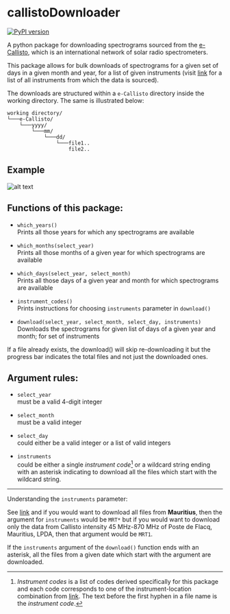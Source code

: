 # callistoDownloader

[![PyPI version](https://badge.fury.io/py/callistoDownloader.svg)](https://badge.fury.io/py/callistoDownloader)

A python package for downloading spectrograms sourced from the [e-Callisto](http://www.e-callisto.org), which is an international network of solar radio spectrometers.

This package allows for bulk downloads of spectrograms for a given set of days in a given month and year, for a list of given instruments (visit [link](http://soleil.i4ds.ch/solarradio/data/readme.txt) for a list of all instruments from which the data is sourced).

The downloads are structured within a <code>e-Callisto</code> directory inside the working directory. The same is illustrated below:


```
working directory/
└───e-Callisto/
    └───yyyy/
        └───mm/
            └───dd/
                └───file1..
                    file2..
```

## Example

![alt text](examples/images//example.png)


## Functions of this package:
- `which_years()`
<br>Prints all those years for which any spectrograms are available

- `which_months(select_year)`
<br>Prints all those months of a given year for which spectrograms are available

- `which_days(select_year, select_month)`
<br>Prints all those days of a given year and month for which spectrograms are available

- `instrument_codes()`
<br> Prints instructions for choosing `instruments` parameter in `download()`

- `download(select_year, select_month, select_day, instruments)`
<br>Downloads the spectrograms for given list of days of a given year and month; for set of instruments

If a file already exists, the download() will skip re-downloading it but the progress bar indicates the total files and not just the downloaded ones.

## Argument rules:

- `select_year`
<br> must be a valid 4-digit integer

- `select_month`
<br> must be a valid integer

- `select_day`
<br> could either be a valid integer or a list of valid integers

- `instruments` 
<br> could be either a single *instrument code*[^1] or a wildcard string ending with an asterisk indicating to download all the files which start with the wildcard string.
<!-- <br> Refer documentation for *instrument codes* -->

[^1]: *Instrument codes* is a list of codes derived specifically for this package and each code corresponds to one of the instrument-location combination from [link](http://soleil.i4ds.ch/solarradio/data/readme.txt). The text before the first hyphen in a file name is the *instrument code*.

<hr>

Understanding the `instruments` parameter:

See [link](http://soleil.i4ds.ch/solarradio/data/readme.txt) and if you would want to download all files from **Mauritius**, then the argument for `instruments` would be `MRT*` but if you would want to download only the data from Callisto intensity 45 MHz-870 MHz	of Poste de Flacq, Mauritius, LPDA, then that argument would be `MRT1`. 

If the `instruments` argument of the `download()` function ends with an asterisk, all the files from a given date which start with the argument are downloaded.





